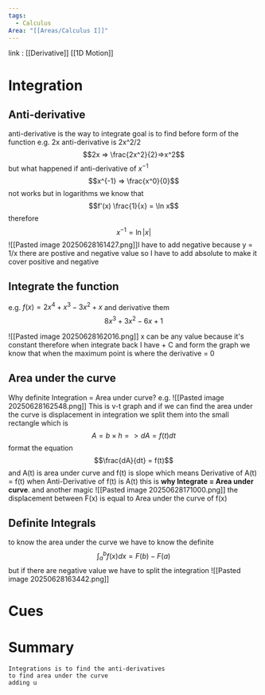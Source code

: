 ```yaml
---
tags:
  - Calculus
Area: "[[Areas/Calculus I]]"
---
```

link : [[Derivative]] [[1D Motion]]
# Integration
## Anti-derivative
anti-derivative is the way to integrate goal is to find before form of the function
e.g. 2x anti-derivative is 2x^2/2 
$$2x => \frac{2x^2}{2}=>x^2$$
but what happened if anti-derivative of $x^{-1}$ 
$$x^{-1} => \frac{x^0}{0}$$
not works but in logarithms we know that 
$$f'(x) \frac{1}{x} = \ln x$$
therefore 
$$x^{-1} = \ln |x|$$
![[Pasted image 20250628161427.png]]I have to add negative because y = 1/x there are postive and negative value so I have to add absolute to make it cover positive and negative
## Integrate the function
e.g. $f(x) = 2x^4 + x^3 - 3x^2 + x$
and derivative them
$$8x^3 + 3x^2 - 6x + 1$$

![[Pasted image 20250628162016.png]]
x can be any value because it's constant therefore when integrate back I have + C 
and form the graph we know that when the maximum point is where the derivative = 0
## Area under the curve 
Why definite Integration = Area under curve?
e.g.
![[Pasted image 20250628162548.png]]
This is v-t graph and if we can find the area under the curve is displacement 
in integration we split them into the small rectangle which is
$$A = b \times h => dA = f(t)dt$$
format the equation
$$\frac{dA}{dt} = f(t)$$
and A(t) is area under curve and f(t) is slope which means
Derivative of A(t) = f(t)
when Anti-Derivative of f(t) is A(t) this is **why Integrate = Area under curve**.
and another magic
![[Pasted image 20250628171000.png]]
the displacement between F(x) is equal to Area under the curve of f(x)
## Definite Integrals
to know the area under the curve we have to know the definite 
$$\int_a^bf(x) dx = F(b) - F(a)$$
but if there are negative value we have to split the integration
![[Pasted image 20250628163442.png]]
# Cues
# Summary
```
Integrations is to find the anti-derivatives
to find area under the curve
adding u
```